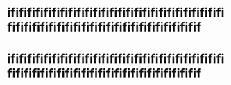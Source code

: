 # ifififififififififififififififififififififififififififififififififififififififififififififififififif
# ifififififififififififififififififififififififififififififififififififififififififififififififififif
